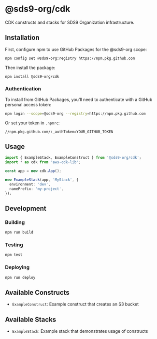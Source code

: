 # @sds9-org/cdk

CDK constructs and stacks for SDS9 Organization infrastructure.

## Installation

First, configure npm to use GitHub Packages for the @sds9-org scope:

```bash
npm config set @sds9-org:registry https://npm.pkg.github.com
```

Then install the package:

```bash
npm install @sds9-org/cdk
```

### Authentication

To install from GitHub Packages, you'll need to authenticate with a GitHub personal access token:

```bash
npm login --scope=@sds9-org --registry=https://npm.pkg.github.com
```

Or set your token in `.npmrc`:

```
//npm.pkg.github.com/:_authToken=YOUR_GITHUB_TOKEN
```

## Usage

```typescript
import { ExampleStack, ExampleConstruct } from '@sds9-org/cdk';
import * as cdk from 'aws-cdk-lib';

const app = new cdk.App();

new ExampleStack(app, 'MyStack', {
  environment: 'dev',
  namePrefix: 'my-project',
});
```

## Development

### Building

```bash
npm run build
```

### Testing

```bash
npm test
```

### Deploying

```bash
npm run deploy
```

## Available Constructs

- `ExampleConstruct`: Example construct that creates an S3 bucket

## Available Stacks

- `ExampleStack`: Example stack that demonstrates usage of constructs
